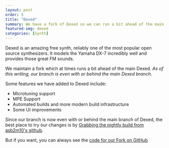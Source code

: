 ```yaml
---
layout: post
order: 5
title: "Dexed"
summary: We have a fork of Dexed so we can run a bit ahead of the main branch with features.
featured-img: dexed 
categories: [Synth]
---
```


Dexed is an amazing free synth, reliably one of the most popular open source synthesizers. It models the Yamaha DX-7 incredibly well and
provides those great FM sounds.

We maintain a fork which at times runs a bit ahead of the main Dexed. *As of this writing, our branch is even with
or behind the main Dexed branch*.

Some features we have added to Dexed include:

* Microtuning support
* MPE Support
* Automated builds and more modern build infrastructure
* Some UI improvements

Since our branch is now even with or behind the main branch of Dexed, the best place to try our changes
is by [Grabbing the nightly build from asb2m10's github](https://github.com/asb2m10/dexed/releases/tag/Nightly).

But if you want, you can always see the [code for our Fork on GitHub](https://github.com/surge-synthesizer/dexed.git)
